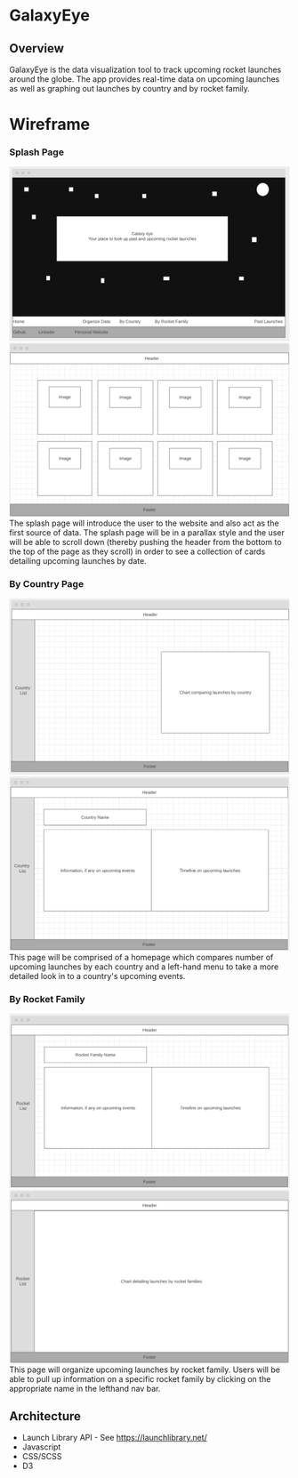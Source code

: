 # GalaxyEye

## Overview
GalaxyEye is the data visualization tool to track upcoming rocket launches around the globe. The app provides real-time data on upcoming launches as well as graphing out launches by country and by rocket family.

# Wireframe

### Splash Page
![Splash Page](./readme_images/galaxyeye_splash_page.png)
![Splash Page Part 2](./readme_images/galaxyeye_splash_page_two.png)
The splash page will introduce the user to the website and also act as the first source of data. The splash page will be in a parallax style and the user will be able to scroll down (thereby pushing the header from the bottom to the top of the page as they scroll) in order to see a collection of cards detailing upcoming launches by date.

### By Country Page
![Country Home](./readme_images/galaxyeye_country_home.png)
![Country Show Page](./readme_images/galaxyeye_country_specific.png)
This page will be comprised of a homepage which compares number of upcoming launches by each country and a left-hand menu to take a more detailed look in to a country's upcoming events.

### By Rocket Family
![Rocket Home](./readme_images/galaxyeye_rocket_home.png)
![Rocket Specific](./readme_images/galaxyeye_rocket_specific.png)
This page will organize upcoming launches by rocket family. Users will be able to pull up information on a specific rocket family by clicking on the appropriate name in the lefthand nav bar.

## Architecture
* Launch Library API - See https://launchlibrary.net/
* Javascript
* CSS/SCSS
* D3

